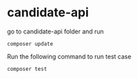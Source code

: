 # candidate-api

go to candidate-api folder and run

    composer update

Run the following command to run test case

    composer test
